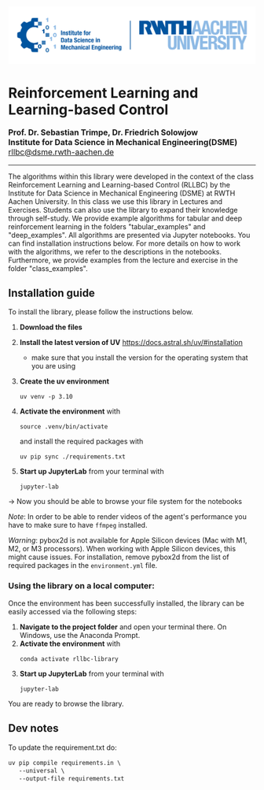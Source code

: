 ![DSME-logo](./class_examples/img/DSME_logo.png)

#  Reinforcement Learning and Learning-based Control

<p style="font-size:12pt";> 
<b> Prof. Dr. Sebastian Trimpe, Dr. Friedrich Solowjow </b><br>
<b> Institute for Data Science in Mechanical Engineering(DSME) </b><br>
<a href = "mailto:rllbc@dsme.rwth-aachen.de">rllbc@dsme.rwth-aachen.de</a><br>
</p>

---
The algorithms within this library were developed in the context of the class Reinforcement Learning and Learning-based Control (RLLBC) by the Institute for Data Science in Mechanical Engineering (DSME) at RWTH Aachen University. In this class we use this library in Lectures and Exercises. Students can also use the library to expand their knowledge through self-study. We provide example algorithms for tabular and deep reinforcement learning in the folders "tabular_examples" and "deep_examples". All algorithms are presented via Jupyter notebooks. You can find installation instructions below. For more details on how to work with the algorithms, we refer to the descriptions in the notebooks. Furthermore, we provide examples from the lecture and exercise in the folder "class_examples".

## Installation guide

To install the library, please follow the instructions below.

1. **Download the files**

1. **Install the latest version of UV** https://docs.astral.sh/uv/#installation
   - make sure that you install the version for the operating system that you are using

2. **Create the uv environment**
      ```setup 
      uv venv -p 3.10
      ```
3. **Activate the environment** with 
   ```setup 
   source .venv/bin/activate
   ```
   and install the required packages with
   ```setup
   uv pip sync ./requirements.txt
    ```
4. **Start up JupyterLab** from your terminal with
   ```setup 
   jupyter-lab
   ```

&rarr; Now you should be able to browse your file system for the notebooks

*Note*: In order to be able to render videos of the agent's performance you have to make sure to have `ffmpeg` installed.

*Warning*: pybox2d is not available for Apple Silicon devices (Mac with M1, M2, or M3 processors). When working with Apple Silicon devices, this might cause issues. For installation, remove pybox2d from the list of required packages in the `environment.yml` file.

### Using the library on a local computer:
Once the environment has been successfully installed, the library can be easily accessed via the following steps:
1. **Navigate to the project folder** and open your terminal there. On Windows, use the Anaconda Prompt.
2. **Activate the environment** with 
   ```setup 
   conda activate rllbc-library
   ```
3. **Start up JupyterLab** from your terminal with
   ```setup 
   jupyter-lab
   ```
You are ready to browse the library.


## Dev notes

To update the requirement.txt do:
```setup
uv pip compile requirements.in \
   --universal \
   --output-file requirements.txt
```